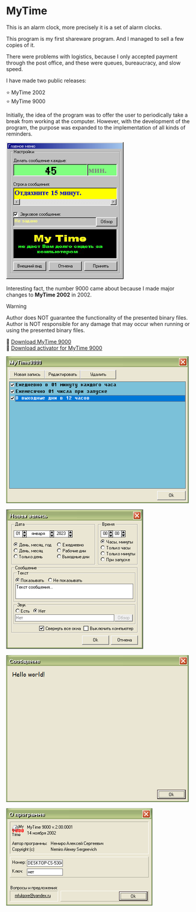 # MyTime

This is an alarm clock, more precisely it is a set of alarm clocks.

This program is my first shareware program. And I managed to sell a few copies of it.

There were problems with logistics, because I only accepted payment through the post office, and these were queues, bureaucracy, and slow speed.

I have made two public releases:

:star: MyTime 2002  
:star: MyTime 9000

Initially, the idea of the program was to offer the user to periodically take a break from working at the computer. However, with the development of the program, the purpose was expanded to the implementation of all kinds of reminders.

![MyTime 2002](mytime_v1_settings.png)

Interesting fact, the number 9000 came about because I made major changes to **MyTime 2002** in 2002.

> [!WARNING]
> Author does NOT guarantee the functionality of the presented binary files.
> Author is NOT responsible for any damage that may occur when running or using the presented binary files.

:floppy_disk: [Download MyTime 9000](mytime_9000_2x.exe)  
:floppy_disk: [Download activator for MyTime 9000](mytime_9000_2x_reg.zip)

![Main windows](mytime_main.png)

![Event editor](mytime_create.png)

![Notification](mytime_notification.png)

![About](mytime_about.png)
